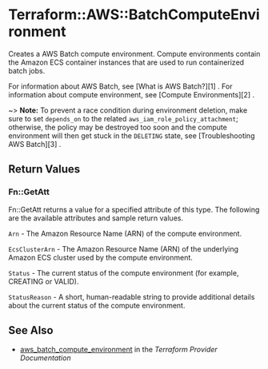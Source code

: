 # Terraform::AWS::BatchComputeEnvironment

Creates a AWS Batch compute environment. Compute environments contain the Amazon ECS container instances that are used to run containerized batch jobs.

For information about AWS Batch, see [What is AWS Batch?][1] .
For information about compute environment, see [Compute Environments][2] .

~> **Note:** To prevent a race condition during environment deletion, make sure to set `depends_on` to the related `aws_iam_role_policy_attachment`;
   otherwise, the policy may be destroyed too soon and the compute environment will then get stuck in the `DELETING` state, see [Troubleshooting AWS Batch][3] .

## Return Values

### Fn::GetAtt

Fn::GetAtt returns a value for a specified attribute of this type. The following are the available attributes and sample return values.

`Arn` - The Amazon Resource Name (ARN) of the compute environment.

`EcsClusterArn` - The Amazon Resource Name (ARN) of the underlying Amazon ECS cluster used by the compute environment.

`Status` - The current status of the compute environment (for example, CREATING or VALID).

`StatusReason` - A short, human-readable string to provide additional details about the current status of the compute environment.

## See Also

* [aws_batch_compute_environment](https://www.terraform.io/docs/providers/aws/r/batch_compute_environment.html) in the _Terraform Provider Documentation_